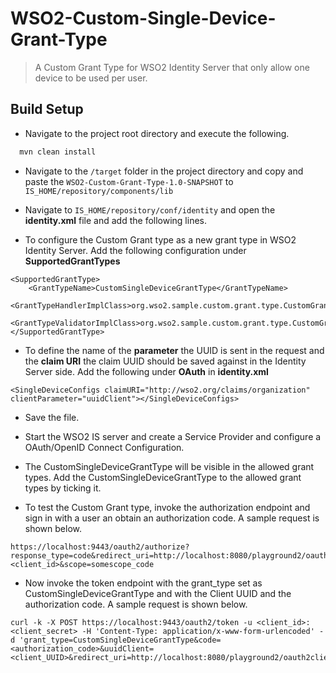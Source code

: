 # WSO2-Custom-Single-Device-Grant-Type
 
> A Custom Grant Type for WSO2 Identity Server that only allow one device to be used per user. 

## Build Setup

* Navigate to the project root directory and execute the following.
``` bash
  mvn clean install
```
* Navigate to the `/target` folder in the project directory and copy and paste the `WSO2-Custom-Grant-Type-1.0-SNAPSHOT` to `IS_HOME/repository/components/lib`

* Navigate to `IS_HOME/repository/conf/identity` and open the **identity.xml** file and add the following lines.
- To configure the Custom Grant type as a new grant type in WSO2 Identity Server. Add the following configuration under **SupportedGrantTypes**
```
<SupportedGrantType>
    <GrantTypeName>CustomSingleDeviceGrantType</GrantTypeName>
    <GrantTypeHandlerImplClass>org.wso2.sample.custom.grant.type.CustomGrantHandler</GrantTypeHandlerImplClass>
    <GrantTypeValidatorImplClass>org.wso2.sample.custom.grant.type.CustomGrantValidator</GrantTypeValidatorImplClass>
</SupportedGrantType>
``` 
 - To define the name of the **parameter** the UUID is sent in the request and the **claim URI** the claim UUID should be saved against in the Identity Server side. Add the following under **OAuth** in **identity.xml**
```
<SingleDeviceConfigs claimURI="http://wso2.org/claims/organization" clientParameter="uuidClient"></SingleDeviceConfigs>
``` 
* Save the file.

* Start the WSO2 IS server and create a Service Provider and configure a OAuth/OpenID Connect Configuration.

* The CustomSingleDeviceGrantType will be visible in the allowed grant types. Add the CustomSingleDeviceGrantType to the allowed grant types by ticking it.

* To test the Custom Grant type, invoke the authorization endpoint and sign in with a user an obtain an authorization code.
A sample request is shown below.
```
https://localhost:9443/oauth2/authorize?response_type=code&redirect_uri=http://localhost:8080/playground2/oauth2client&client_id=<client_id>&scope=somescope_code
```

* Now invoke the token endpoint with the grant_type set as CustomSingleDeviceGrantType and with the Client UUID and the authorization code. A sample request is shown below.

```
curl -k -X POST https://localhost:9443/oauth2/token -u <client_id>:<client_secret> -H 'Content-Type: application/x-www-form-urlencoded' -d 'grant_type=CustomSingleDeviceGrantType&code=<authorization_code>&uuidClient=<client_UUID>&redirect_uri=http://localhost:8080/playground2/oauth2client'
```

